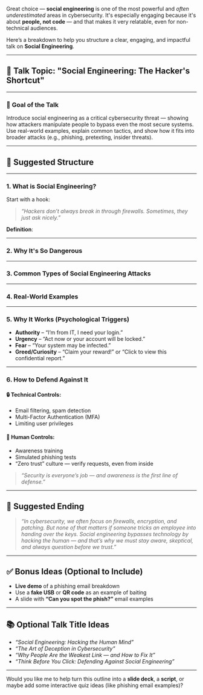 Great choice — **social engineering** is one of the most powerful and *often underestimated* areas in cybersecurity. It's especially engaging because it's about **people, not code** — and that makes it very relatable, even for non-technical audiences.

Here’s a breakdown to help you structure a clear, engaging, and impactful talk on **Social Engineering**.

---

## 🎤 Talk Topic: **"Social Engineering: The Hacker's Shortcut"**

---

### 🧠 **Goal of the Talk**

Introduce social engineering as a critical cybersecurity threat — showing how attackers manipulate people to bypass even the most secure systems. Use real-world examples, explain common tactics, and show how it fits into broader attacks (e.g., phishing, pretexting, insider threats).

---

## 🧱 Suggested Structure

---

### **1. What is Social Engineering?**

Start with a hook:

> *“Hackers don’t always break in through firewalls. Sometimes, they just ask nicely.”*

**Definition**:


---

### **2. Why It's So Dangerous**



---

### **3. Common Types of Social Engineering Attacks**



---

### **4. Real-World Examples**



---

### **5. Why It Works (Psychological Triggers)**

* **Authority** – “I’m from IT, I need your login.”
* **Urgency** – “Act now or your account will be locked.”
* **Fear** – “Your system may be infected.”
* **Greed/Curiosity** – “Claim your reward!” or “Click to view this confidential report.”

---

### **6. How to Defend Against It**

#### 🔒 Technical Controls:

* Email filtering, spam detection
* Multi-Factor Authentication (MFA)
* Limiting user privileges

#### 🧠 Human Controls:

* Awareness training
* Simulated phishing tests
* “Zero trust” culture — verify requests, even from inside

> *“Security is everyone’s job — and awareness is the first line of defense.”*

---

## 🧵 Suggested Ending

> *“In cybersecurity, we often focus on firewalls, encryption, and patching. But none of that matters if someone tricks an employee into handing over the keys. Social engineering bypasses technology by hacking the human — and that’s why we must stay aware, skeptical, and always question before we trust.”*

---

## ✅ Bonus Ideas (Optional to Include)

* **Live demo** of a phishing email breakdown
* Use a **fake USB** or **QR code** as an example of baiting
* A slide with **“Can you spot the phish?”** email examples

---

## 📚 Optional Talk Title Ideas

* *“Social Engineering: Hacking the Human Mind”*
* *“The Art of Deception in Cybersecurity”*
* *“Why People Are the Weakest Link — and How to Fix It”*
* *“Think Before You Click: Defending Against Social Engineering”*

---

Would you like me to help turn this outline into a **slide deck**, a **script**, or maybe add some interactive quiz ideas (like phishing email examples)?
